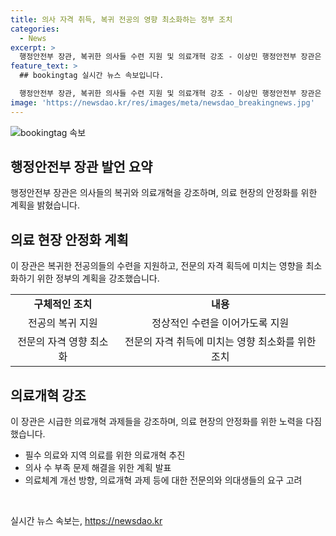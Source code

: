 ```yaml
---
title: 의사 자격 취득, 복귀 전공의 영향 최소화하는 정부 조치
categories:
  - News
excerpt: >
  행정안전부 장관, 복귀한 의사들 수련 지원 및 의료개혁 강조 - 이상민 행정안전부 장관은 전공의 복귀를 촉구하며, 의료 현장의 혼란을 해소하고 실력 있는 의사 양성을 위한 정부의 노력을 강조했다. 또한 의료개혁과 관련하여 지역 의료의 부족 문제와 의료체계 개선을 위한 방향성을 설명하고, 전공의들에게 건설적인 대화를 이끌어내며 의료개혁 방안을 공동으로 구체화해 나가기를 촉구했다.
feature_text: >
  ## bookingtag 실시간 뉴스 속보입니다.

  행정안전부 장관, 복귀한 의사들 수련 지원 및 의료개혁 강조 - 이상민 행정안전부 장관은 전공의 복귀를 촉구하며, 의료 현장의 혼란을 해소하고 실력 있는 의사 양성을 위한 정부의 노력을 강조했다. 또한 의료개혁과 관련하여 지역 의료의 부족 문제와 의료체계 개선을 위한 방향성을 설명하고, 전공의들에게 건설적인 대화를 이끌어내며 의료개혁 방안을 공동으로 구체화해 나가기를 촉구했다.
image: 'https://newsdao.kr/res/images/meta/newsdao_breakingnews.jpg'
---
```


<p><img src="https://newsdao.kr/res/images/meta/newsdao_breakingnews.jpg" alt="bookingtag 속보" /></p>

<h2 data-ke-size="size26">행정안전부 장관 발언 요약</h2>

<p data-ke-size="size16">행정안전부 장관은 의사들의 복귀와 의료개혁을 강조하며, 의료 현장의 안정화를 위한 계획을 밝혔습니다.</p>

<h2 data-ke-size="size24">의료 현장 안정화 계획</h2>

<p>이 장관은 복귀한 전공의들의 수련을 지원하고, 전문의 자격 획득에 미치는 영향을 최소화하기 위한 정부의 계획을 강조했습니다.</p>

<table>
    <tr>
        <td style="text-align: center; height: 17px;"><b>구체적인 조치</b></td>
        <td style="text-align: center; height: 17px;"><b>내용</b></td>
    </tr>
    <tr>
        <td style="text-align: center; height: 17px;">전공의 복귀 지원</td>
        <td style="text-align: center; height: 17px;">정상적인 수련을 이어가도록 지원</td>
    </tr>
    <tr>
        <td style="text-align: center; height: 17px;">전문의 자격 영향 최소화</td>
        <td style="text-align: center; height: 17px;">전문의 자격 취득에 미치는 영향 최소화를 위한 조치</td>
    </tr>
</table>

<h2 data-ke-size="size24">의료개혁 강조</h2>

<p>이 장관은 시급한 의료개혁 과제들을 강조하며, 의료 현장의 안정화를 위한 노력을 다짐했습니다.</p>

<ul>
    <li>필수 의료와 지역 의료를 위한 의료개혁 추진</li>
    <li>의사 수 부족 문제 해결을 위한 계획 발표</li>
    <li>의료체계 개선 방향, 의료개혁 과제 등에 대한 전문의와 의대생들의 요구 고려</li>
</ul>

<p data-ke-size="size16">&nbsp;</p>
실시간 뉴스 속보는, <a href="https://newsdao.kr" rel="dofollow">https://newsdao.kr</a>


